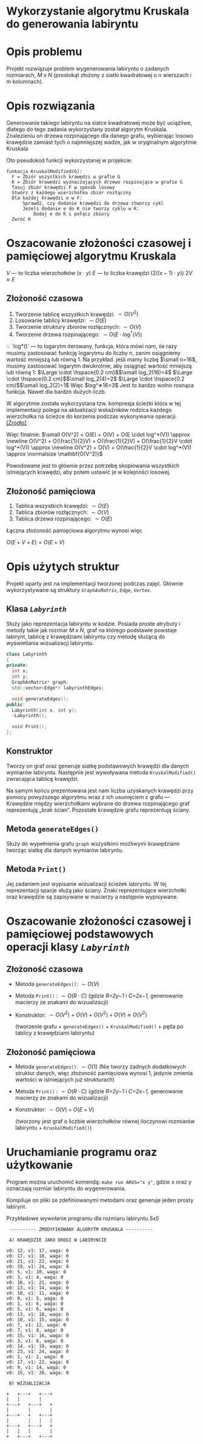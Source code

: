 # Wykorzystanie algorytmu Kruskala do generowania labiryntu

# Opis problemu

Projekt rozwiązuje problem wygenerowania labiryntu o zadanych rozmiarach, *M x N* (prostokąt złożony z siatki kwadratowej o n wierszach i m kolumnach).

# Opis rozwiązania

Generowanie takiego labiryntu na siatce kwadratowej może być uciążliwe, dlatego do tego zadania wykorzystany został algorytm Kruskala. Znalezieniu on drzewa rozpinającego dla danego grafu, wybierając losowo krawędzie zamiast tych o najmniejszej wadze, jak w oryginalnym algorytmie Kruskala.

Oto pseudokod funkcji wykorzystanej w projekcie:

```
funkacja KruskalModified(G):
  F = Zbiór wszystkich krawędzi w grafie G
  K = Zbiór krawedzi wyznaczających drzewo rozpinające w grafie G
  Tasuj zbiór krawędzi F w sposób losowy
  Stwórz z każdego wierzchołka zbiór rozłączny
  Dla każdej krawędzi e w F:
      Sprawdź, czy dodanie krawędzi do drzewa stworzy cykl
      Jeżeli dodanie e do K nie tworzy cyklu w K:
          Dodaj e do K i połącz zbiory
  Zwróć K
```

# Oszacowanie złożoności czasowej i pamięciowej algorytmu Kruskala

$V$ — to liczba wierzchołków $(x \cdot y)$
*$E$ —* to liczba krawędzi $(2((x-1) \cdot y))$
$2V \approx E$

## Złożoność czasowa

1. Tworzenie tablicę wszystkich krawędzi: $\sim O(V^2)$
2. Losowanie tablicy krawędzi: $\sim O(E)$
3. Tworzenie struktury zbiorów rozłącznych: $\sim O(V)$
4. Tworzenie drzewa rozpinającego: $\sim O(E \cdot log^*(V))$

<aside>
💡 `log*()` — to logarytm iterowany, funkcja, która mówi nam, ile razy musimy zastosować funkcję logarytmu do liczby n, zanim osiągniemy wartość mniejszą lub równą 1. 
Na przykład.
jeśli mamy liczbę $\small n=16$, musimy zastosować logarytm dwukrotnie, aby osiągnąć wartość mniejszą lub równą 1:
$\Large \cdot \hspace{0.2 cm}$$\small log_2(16)=4$
$\Large \cdot \hspace{0.2 cm}$$\small log_2(4)=2$
$\Large \cdot \hspace{0.2 cm}$$\small log_2(2)=1$
Więc $log^∗16=3$
Jest to bardzo wolno rosnąca funkcja. Nawet dla bardzo dużych liczb.

</aside>

W algorytmie została wykorzystana tzw. kompresja ścieżki która w tej implementacji polega na aktualizacji wskaźników rodzica każdego wierzchołka na ścieżce do korzenia podczas wykonywania operacji. [[Źródło]](https://wazniak.mimuw.edu.pl/index.php?title=Algorytmy_i_struktury_danych/Find-Union)

Więc finalnie:
$\small O(V^2) + O(E) + O(V) + O(E \cdot log^*(V)) \approx \newline O(V^2) + O(\frac{1}{2}V) + O(\frac{1}{2}V) + O(\frac{1}{2}V \cdot  log^*(V)) \approx \newline O(V^2) + O(V) + O(\frac{1}{2}V \cdot log^*(V)) \approx \normalsize \mathbf{O(V^2)}$

Powodowane jest to głównie przez potrzebę skopiowania wszystkich istniejących krawędzi,  aby potem ustawić je w kolejności losowej. 

## Złożoność pamięciowa

1. Tablica wszystkich krawędzi: $\sim O(E)$
2. Tablica zbiorów rozłącznych:  $\sim O(V)$
3. Tablica drzewa rozpinającego: $\sim O(E)$

Łączna złożoność pamięciowa algorytmu wynosi więc

$O(E+V+E)=O(E+V)$

# Opis użytych struktur

Projekt oparty jest na implementacji tworzonej podczas zajęć. Głównie wykorzystywane są struktury *`GraphAsMatrix`*, *`Edge`*, *`Vertex`*.

## Klasa *`Labyrinth`*

Służy jako reprezentacja labiryntu w kodzie. Posiada proste atrybuty i metody takie jak rozmiar *M x N*, graf na którego podstawie powstaje labirynt, tablicę z krawędziami labiryntu czy metodę służącą do wyświetlania wizualizacji labiryntu.

```cpp
class Labyrinth
{
private:
  int x;
  int y;
  GraphAsMatrix* graph;
  std::vector<Edge*> labyrinthEdges;

  void generateEdges();
public:
  Labyrinth(int x, int y);
  ~Labyrinth();

  void Print();
};
```

## Konstruktor

Tworzy on graf oraz generuje siatkę podstawowych krawędzi dla danych wymiarów labiryntu.
Następnie jest wywoływana metoda `KruskalModified()` zwracająca tablicę krawędzi. 

Na samym końcu prezentowana jest nam liczba uzyskanych krawędzi przy pomocy powyższego algorytmu wraz z ich usunięciem z grafu — Krawędzie między wierzchołkami wybrane do drzewa rozpinającego graf reprezentują „brak ścian”. Pozostałe krawędzie grafu reprezentują ściany.

## Metoda `generateEdges()`

Służy do wypełnienia grafu `graph` wszystkimi możliwymi krawędziami tworząc siatkę dla danych wymiarów labiryntu.

## Metoda `Print()`

Jej zadaniem jest wypisanie wizualizacji ścieżek labiryntu. W tej reprezentacji spacje służą jako ściany. Znaki reprezentujące wierzchołki oraz krawędzie są zapisywane w macierzy a następnie wypisywane.

# Oszacowanie złożoności czasowej i pamięciowej podstawowych operacji klasy *`Labyrinth`*

## Złożoność czasowa

- Metoda `generateEdges()`: $\sim O(V)$
- Metoda `Print()` : $\sim O(R \cdot C)$ (gdzie *R=2y−1* i *C=2x−1,* generowanie macierzy ze znakami do wizualizacji)
- Konstruktor: $\sim O(V^2) + O(V) + O(V^2) + O(V) \approx O(V^2)$
    
    (tworzenie grafu + `generateEdges()` + `KruskalModified()` + pętla po tablicy z krawędziami labiryntu)
    

## Złożoność pamięciowa

- Metoda `generateEdges()`: $\sim O(1)$ (Nie tworzy żadnych dodatkowych struktur danych, więc złożoność pamięciowa wynosi 1, jedynie zmienia wartości w istniejących już strukturach)
- Metoda `Print()` : $\sim O(R \cdot C)$ (gdzie *R=2y−1* i *C=2x−1,* generowanie macierzy ze znakami do wizualizacji)
- Konstruktor: $\sim O(V) + O(E+V)$
    
    (tworzony jest graf o liczbie wierzchołków równej iloczynowi rozmiarów labiryntu + `KruskalModified()`)
    

# Uruchamianie programu oraz użytkowanie

Program można uruchomić komendą: `make run ARGS="x y"`,
gdzie x oraz y oznaczają rozmiar labiryntu do wygenerowania.

Kompiluje on pliki ze zdefiniowanymi metodami oraz generuje jeden prosty labirynt.

Przykładowe wywołanie programu dla rozmiaru labiryntu *5x5*

```
 ---------- ZMODYFIKOWANY ALGORYTM KRUSKALA ----------

 A) KRAWĘDZIE JAKO DROGI W LABIRYNCIE

v0: 12, v1: 17, waga: 0
v0: 17, v1: 18, waga: 0
v0: 21, v1: 22, waga: 0
v0: 19, v1: 24, waga: 0
v0: 5, v1: 10, waga: 0
v0: 3, v1: 4, waga: 0
v0: 16, v1: 21, waga: 0
v0: 13, v1: 14, waga: 0
v0: 10, v1: 11, waga: 0
v0: 0, v1: 5, waga: 0
v0: 1, v1: 6, waga: 0
v0: 5, v1: 6, waga: 0
v0: 13, v1: 18, waga: 0
v0: 10, v1: 15, waga: 0
v0: 7, v1: 12, waga: 0
v0: 7, v1: 8, waga: 0
v0: 15, v1: 16, waga: 0
v0: 3, v1: 8, waga: 0
v0: 14, v1: 19, waga: 0
v0: 23, v1: 24, waga: 0
v0: 1, v1: 2, waga: 0
v0: 17, v1: 22, waga: 0
v0: 9, v1: 14, waga: 0
v0: 15, v1: 20, waga: 0

 B) WIZUALIZACJA

+   +---+   +---+
|   |       |
+---+   +---+   +
|       |       |
+---+   +   +---+
|       |   |   |
+---+   +---+   +
|   |   |       |
+   +---+   +---+
```